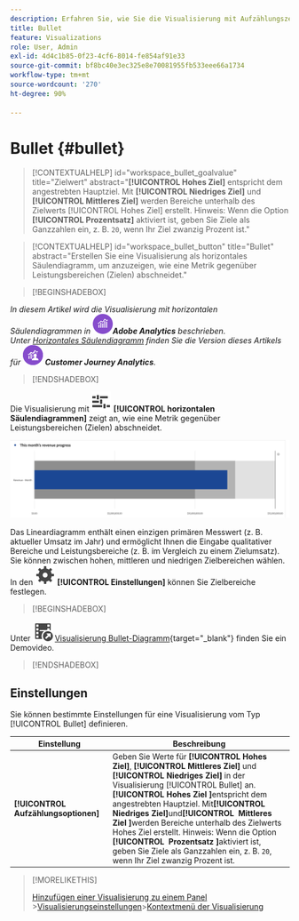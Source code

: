 ```yaml
---
description: Erfahren Sie, wie Sie die Visualisierung mit Aufzählungszeichen in Analysis Workspace verwenden. Mit der Visualisierung für Aufzählungszeichen können Sie mit anderen Leistungsbereichen (Zielen) vergleichen oder diese messen.
title: Bullet
feature: Visualizations
role: User, Admin
exl-id: 4d4c1b85-0f23-4cf6-8014-fe854af91e33
source-git-commit: bf8bc40e3ec325e8e70081955fb533eee66a1734
workflow-type: tm+mt
source-wordcount: '270'
ht-degree: 90%

---
```


# Bullet {#bullet}

<!-- markdownlint-disable MD034 -->

>[!CONTEXTUALHELP]
>id="workspace_bullet_goalvalue"
>title="Zielwert"
>abstract="**[!UICONTROL Hohes Ziel]** entspricht dem angestrebten Hauptziel. Mit **[!UICONTROL Niedriges Ziel]** und **[!UICONTROL Mittleres Ziel]** werden Bereiche unterhalb des Zielwerts [!UICONTROL Hohes Ziel] erstellt. Hinweis: Wenn die Option **[!UICONTROL Prozentsatz]** aktiviert ist, geben Sie Ziele als Ganzzahlen ein, z. B. `20`, wenn Ihr Ziel zwanzig Prozent ist."

<!-- markdownlint-enable MD034 -->

<!-- markdownlint-disable MD034 -->

>[!CONTEXTUALHELP]
>id="workspace_bullet_button"
>title="Bullet"
>abstract="Erstellen Sie eine Visualisierung als horizontales Säulendiagramm, um anzuzeigen, wie eine Metrik gegenüber Leistungsbereichen (Zielen) abschneidet."

<!-- markdownlint-enable MD034 -->

>[!BEGINSHADEBOX]

_In diesem Artikel wird die Visualisierung mit horizontalen Säulendiagrammen in_ ![AdobeAnalytics](/help/assets/icons/AdobeAnalytics.svg) _&#x200B;**Adobe Analytics** beschrieben._<br/>_Unter [Horizontales Säulendiagramm](https://experienceleague.adobe.com/de/docs/analytics-platform/using/cja-workspace/visualizations/bullet-graph) finden Sie die Version dieses Artikels für_ ![CustomerJourneyAnalytics](/help/assets/icons/CustomerJourneyAnalytics.svg) _&#x200B;**Customer Journey Analytics**._

>[!ENDSHADEBOX]

Die Visualisierung mit ![GraphBullet](/help/assets/icons/GraphBullet.svg) **[!UICONTROL horizontalen Säulendiagrammen]** zeigt an, wie eine Metrik gegenüber Leistungsbereichen (Zielen) abschneidet.

![Visualisierung Bullet-Diagramm](assets/bullet.png)

Das Lineardiagramm enthält einen einzigen primären Messwert (z. B. aktueller Umsatz im Jahr) und ermöglicht Ihnen die Eingabe qualitativer Bereiche und Leistungsbereiche (z. B. im Vergleich zu einem Zielumsatz). Sie können zwischen hohen, mittleren und niedrigen Zielbereichen wählen. In den ![Setting](/help/assets/icons/Setting.svg) **[!UICONTROL Einstellungen]** können Sie Zielbereiche festlegen.

>[!BEGINSHADEBOX]

Unter ![VideoCheckedOut](/help/assets/icons/VideoCheckedOut.svg) [Visualisierung Bullet-Diagramm](https://video.tv.adobe.com/v/41509/?quality=12/?quality=12&captions=ger){target="_blank"} finden Sie ein Demovideo.

>[!ENDSHADEBOX]


## Einstellungen

Sie können bestimmte Einstellungen für eine Visualisierung vom Typ [!UICONTROL Bullet] definieren.

| Einstellung | Beschreibung |
|---|---|
| **[!UICONTROL Aufzählungsoptionen]** | Geben Sie Werte für **[!UICONTROL Hohes Ziel]**, **[!UICONTROL Mittleres Ziel]** und **[!UICONTROL Niedriges Ziel]** in der Visualisierung [!UICONTROL Bullet] an. <br/>**[!UICONTROL Hohes Ziel &#x200B;]**&#x200B;entspricht dem angestrebten Hauptziel. Mit&#x200B;**[!UICONTROL &#x200B; Niedriges Ziel &#x200B;]**&#x200B;und&#x200B;**[!UICONTROL &#x200B; Mittleres Ziel &#x200B;]**&#x200B;werden Bereiche unterhalb des Zielwerts Hohes Ziel erstellt. Hinweis: Wenn die Option&#x200B;**[!UICONTROL &#x200B; Prozentsatz &#x200B;]**&#x200B;aktiviert ist, geben Sie Ziele als Ganzzahlen ein, z. B. `20`, wenn Ihr Ziel zwanzig Prozent ist. |

>[!MORELIKETHIS]
>
>[Hinzufügen einer Visualisierung zu einem Panel](/help/analyze/analysis-workspace/visualizations/freeform-analysis-visualizations.md#add-visualizations-to-a-panel)
>&#x200B;>[Visualisierungseinstellungen](/help/analyze/analysis-workspace/visualizations/freeform-analysis-visualizations.md#settings)
>&#x200B;>[Kontextmenü der Visualisierung](/help/analyze/analysis-workspace/visualizations/freeform-analysis-visualizations.md#context-menu)
>

